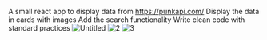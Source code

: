 A small react app to display data from https://punkapi.com/
Display the data in cards with images
Add the search functionality Write clean code with standard practices ![Untitled](https://github.com/AmbrePraveen/PunkApplication/assets/83418319/fd6a9908-fe46-4c46-acb2-1d2b4d61d959)
![2](https://github.com/AmbrePraveen/PunkApplication/assets/83418319/8273ac2b-520b-4468-ae8b-45c234b2b18b)
![3](https://github.com/AmbrePraveen/PunkApplication/assets/83418319/a803fe61-a2f0-4456-bf51-41cd29a99349)
